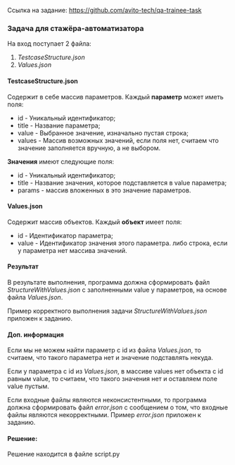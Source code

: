 Ссылка на задание: https://github.com/avito-tech/qa-trainee-task

### Задача для стажёра-автоматизатора

На вход поступает 2 файла:  
1) *TestcaseStructure.json*  
2) *Values.json*  

#### TestcaseStructure.json  
Cодержит в себе массив параметров. Каждый **параметр** может иметь поля:  
- id - Уникальный идентификатор;  
- title - Название параметра;  
- value - Выбранное значение, изначально пустая строка;  
- values - Массив возможных значений, если поля нет, считаем что значение заполняется вручную, а не выбором.  

**Значения** имеют следующие поля:  
- id - Уникальный идентификатор;  
- title - Название значения, которое подставляется в value параметра;  
- params - массив вложенных в это значение параметров.  

#### Values.json  
Содержит массив объектов. Каждый **объект** имеет поля:  
- id - Идентификатор параметра;  
- value - Идентификатор значения этого параметра. либо строка, если у параметра нет массива значений.  

#### Результат  
В результате выполнения, программа должна сформировать файл *StructureWithValues.json* с заполненными value у параметров, на основе файла *Values.json*.

Пример корректного выполнения задачи *StructureWithValues.json* приложен к заданию.  

#### Доп. информация  
Если мы не можем найти параметр с id из файла *Values.json*, то считаем, что такого параметра нет и значение подставлять некуда.

Если у параметра с id из *Values.json*, в массиве values нет объекта с id равным value, то считаем, что такого значения нет и оставляем поле value пустым.

Если входные файлы являются неконсистентными, то программа должна сформировать файл *error.json* с сообщением о том, что входные файлы являются некорректными. Пример *error.json* приложен к заданию.

#### Решение:  
Решение находится в файле script.py
